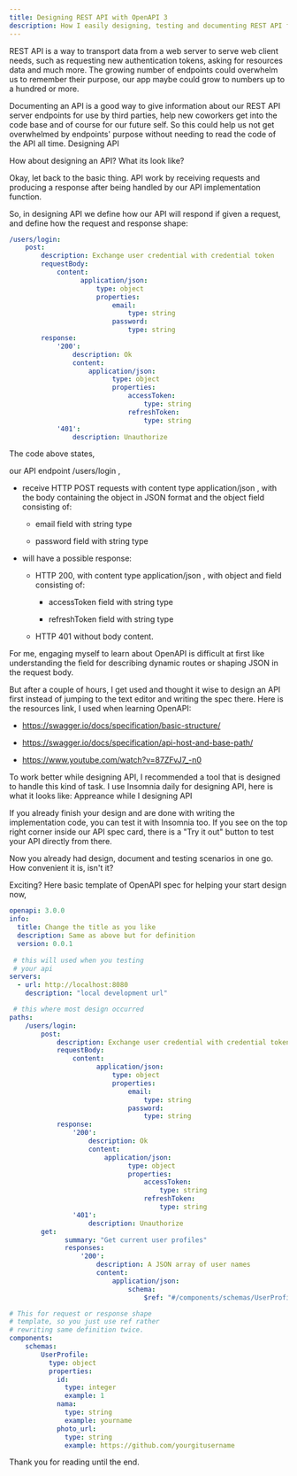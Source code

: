 ```yaml
---
title: Designing REST API with OpenAPI 3
description: How I easily designing, testing and documenting REST API for good
---
```


REST API is a way to transport data from a web server to serve web client needs, such as requesting new authentication tokens, asking for resources data and much more. The growing number of endpoints could overwhelm us to remember their purpose, our app maybe could grow to numbers up to a hundred or more.

Documenting an API is a good way to give information about our REST API server endpoints for use by third parties, help new coworkers get into the code base and of course for our future self. So this could help us not get overwhelmed by endpoints' purpose without needing to read the code of the API all time.
Designing API

How about designing an API? What its look like?

Okay, let back to the basic thing. API work by receiving requests and producing a response after being handled by our API implementation function.

So, in designing API we define how our API will respond if given a request, and define how the request and response shape:
```yaml
/users/login:
    post:
        description: Exchange user credential with credential token
        requestBody:
            content:
                  application/json:
                      type: object
                      properties:
                          email:
                              type: string
                          password:
                              type: string
        response:
            '200':
                description: Ok
                content:
                    application/json:
                          type: object
                          properties:
                              accessToken:
                                  type: string
                              refreshToken:
                                  type: string
            '401':
                description: Unauthorize
```

The code above states,

our API endpoint /users/login ,

- receive HTTP POST requests with content type application/json , with the body containing the object in JSON format and the object field consisting of:

    - email field with string type

    - password field with string type

- will have a possible response:

    - HTTP 200, with content type application/json , with object and field consisting of:

        - accessToken field with string type

        - refreshToken field with string type

    - HTTP 401 without body content.

For me, engaging myself to learn about OpenAPI is difficult at first like understanding the field for describing dynamic routes or shaping JSON in the request body.

But after a couple of hours, I get used and thought it wise to design an API first instead of jumping to the text editor and writing the spec there. Here is the resources link, I used when learning OpenAPI:

- https://swagger.io/docs/specification/basic-structure/

- https://swagger.io/docs/specification/api-host-and-base-path/

- https://www.youtube.com/watch?v=87ZFvJ7_-n0

To work better while designing API, I recommended a tool that is designed to handle this kind of task. I use Insomnia daily for designing API, here is what it looks like:
Appreance while I designing API

If you already finish your design and are done with writing the implementation code, you can test it with Insomnia too. If you see on the top right corner inside our API spec card, there is a "Try it out" button to test your API directly from there.

Now you already had design, document and testing scenarios in one go. How convenient it is, isn't it?

Exciting? Here basic template of OpenAPI spec for helping your start design now,
```YAML
openapi: 3.0.0
info:
  title: Change the title as you like
  description: Same as above but for definition
  version: 0.0.1
  
 # this will used when you testing
 # your api
servers:
  - url: http://localhost:8080
    description: "local development url"

 # this where most design occurred
paths:
    /users/login:
        post:
            description: Exchange user credential with credential token
            requestBody:
                content:
                      application/json:
                          type: object
                          properties:
                              email:
                                  type: string
                              password:
                                  type: string
            response:
                '200':
                    description: Ok
                    content:
                        application/json:
                              type: object
                              properties:
                                  accessToken:
                                      type: string
                                  refreshToken:
                                      type: string
                '401':
                    description: Unauthorize
        get:
              summary: "Get current user profiles"
              responses:
                  '200': 
                      description: A JSON array of user names
                      content:
                          application/json:
                              schema: 
                                  $ref: "#/components/schemas/UserProfile"

# This for request or response shape
# template, so you just use ref rather
# rewriting same definition twice.
components:
    schemas:
        UserProfile:
          type: object
          properties:
            id:
              type: integer
              example: 1
            nama:
              type: string
              example: yourname
            photo_url:
              type: string
              example: https://github.com/yourgitusername
```
Thank you for reading until the end.